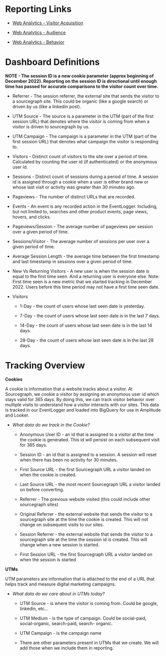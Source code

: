 # Reporting Links

- [Web Analytics - Visitor Acquisition](https://sourcegraph.looker.com/dashboards/362?UTM+Source=&Referrer=&Timeframe=30+day&Sourcegraph+site=&Event=)

- [Web Analytics - Audience](https://sourcegraph.looker.com/dashboards/368?Sourcegraph%20Site=&Session%20Start%20Date=7%20day)

- [Web Analytics - Behavior](https://sourcegraph.looker.com/dashboards/367?URL=&Name=&Timestamp%20Time=)


# Dashboard Definitions

**NOTE - The session ID is a new cookie parameter (approx beginning of December 2022).  Reporting on the session ID is directional until enough time has passed for accurate comparisons to the visitor count over time.**

- Referrer - The session referrer, the external site that sends the visitor to a sourcegraph site.  This could be organic (like a google search) or driven by us (like a linkedin post).

- UTM Source - The source is a parameter in the UTM (part of the first session URL) that denotes where the visitor is coming from when a visitor is driven to sourcegraph by us.

- UTM Campaign - The campaign is a parameter in the UTM (part of the first session URL) that denotes what campaign the visitor is responding to.

- Visitors - Distinct count of visitors to the site over a period of time.  Calculated by counting the user id (if authenticated) or the anonymous user id.

- Sessions - Distinct count of sessions during a period of time.  A session id is assigned through a cookie when a user is either brand new or whose last visit or activity was greater than 30 minutes ago. 

- Pageviews - The number of distinct URLs that are recorded.

- Events - An event is any recorded action in the EventLogger.  Including, but not limited to, searches and other product events, page views, hovers, and clicks.

- Pageviews/Session - The average number of pageviews per session over a given period of time.

- Sessions/Visitor - The average number of sessions per user over a given period of time.

- Average Session Length - the average time between the first timestamp and last timestamp in sessions over a given period of time.

- New Vs Returning Visitors - A new user is when the session date is equal to the first time seen.  And a returning user is everyone else.  Note: First time seen is a new metric that we started tracking in December 2022.  Users before this time period may not have a first time seen date.

- Visitors

  - 1-Day - the count of users whose last seen date is yesterday.

  - 7-Day - the count of users whose last seen date is in the last 7 days.

  - 14-Day - the count of users whose last seen date is in the last 14 days.

  - 28-Day - the count of users whose last seen date is in the last 28 days.

# Tracking Overview

**Cookies**

A cookie is information that a website tracks about a visitor.  At Sourcegraph, we cookie a visitor by assigning an anonymous user id which stays valid for 365 days.  By doing this, we can track visitor behavior over multiple visits to understand how a visitor interacts with our sites.  This data is tracked in our EventLogger and loaded into BigQuery for use in Amplitude and Looker.

- *What data do we track in the Cookie?*

  - Anonymous User ID - an id that is assigned to a visitor at the time the cookie is generated.  This id will persist on each subsequent visit for 365 days.

  - Session ID - an id that is assigned to a session.  A session will reset when there has been no activity for 30 minutes.

  - First Source URL - the first Sourcegraph URL a visitor landed on when the cookie is created.

  - Last Source URL - the most recent Sourcegraph URL a visitor landed on before converting.

  - Referrer - The previous website visited (this could include other sourcegraph sites)

  - Original Referrer - the external website that sends the visitor to a sourcegraph site at the time the cookie is created.  This will not change on subsequent visits to our sites.

  - Session Referrer - the external website that sends the visitor to a sourcegraph site at the time the session id is created.  This will change when a new session is started.

  - First Session URL - the first Sourcegraph URL a visitor landed on when the session is started

**UTMs**

UTM parameters are information that is attached to the end of a URL that helps track and measure digital marketing campaigns.

- *What data do we care about in UTMs today?*

  - UTM Source - is where the visitor is coming from.  Could be google, linkedin, etc…

  - UTM Medium -  is the type of campaign.  Could be social-paid, social-organic, search-paid, search- organic.

  - UTM Campaign - is the campaign name

  - There are other parameters present in UTMs that we create.  We will add those when we include them in reporting.
